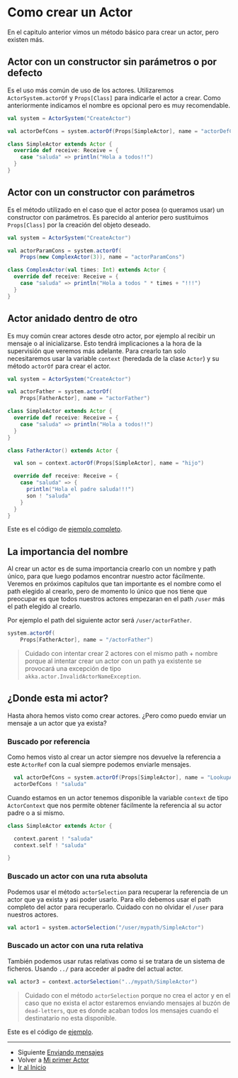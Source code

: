 # Como crear un Actor

En el capitulo anterior vimos un método básico para crear un actor, pero existen más.

## Actor con un constructor sin parámetros o por defecto

Es el uso más común de uso de los actores. Utilizaremos `ActorSystem.actorOf` y  `Props[Class]` para indicarle el actor a crear. Como anteriormente indicamos el nombre es opcional pero es muy recomendable.

```scala
val system = ActorSystem("CreateActor")

val actorDefCons = system.actorOf(Props[SimpleActor], name = "actorDefCons")

class SimpleActor extends Actor {
  override def receive: Receive = {
    case "saluda" => println("Hola a todos!!")
  }
}
```

## Actor con un constructor con parámetros

Es el método utilizado en el caso que el actor posea (o queramos usar) un constructor con parámetros. Es parecido al anterior pero sustituimos `Props[Class]` por la creación del objeto deseado.

```scala
val system = ActorSystem("CreateActor")

val actorParamCons = system.actorOf(
    Props(new ComplexActor(3)), name = "actorParamCons")

class ComplexActor(val times: Int) extends Actor {
  override def receive: Receive = {
    case "saluda" => println("Hola a todos " * times + "!!!")
  }
}
```

## Actor anidado dentro de otro

Es muy común crear actores desde otro actor, por ejemplo al recibir un mensaje o al inicializarse. Esto tendrá implicaciones a la hora de la supervisión que veremos más adelante. Para crearlo tan solo necesitaremos usar la variable `context` (heredada de la clase `Actor`) y su método `actorOf` para crear el actor.

```scala
val system = ActorSystem("CreateActor")

val actorFather = system.actorOf(
    Props[FatherActor], name = "actorFather")

class SimpleActor extends Actor {
  override def receive: Receive = {
    case "saluda" => println("Hola a todos!!")
  }
}

class FatherActor() extends Actor {

  val son = context.actorOf(Props[SimpleActor], name = "hijo")

  override def receive: Receive = {
    case "saluda" => {
      println("Hola el padre saluda!!!")
      son ! "saluda"
    }
  }
}
```

Este es el código de [ejemplo completo](../src/main/scala/com/rresino/akka4dummies/c04/CreateActor.scala).

## La importancia del nombre

Al crear un actor es de suma importancia crearlo con un nombre y path único, para que luego podamos encontrar nuestro actor fácilmente. Veremos en próximos capítulos que tan importante es el nombre como el path elegido al crearlo, pero de momento lo único que nos tiene que preocupar es que todos nuestros actores empezaran en el path `/user` más el path elegido al crearlo.

Por ejemplo el path del siguiente actor será `/user/actorFather`.

```scala
system.actorOf(
    Props[FatherActor], name = "/actorFather")
```

> Cuidado con intentar crear 2 actores con el mismo path + nombre porque al intentar crear un actor con un path ya existente se provocará una excepción de tipo `akka.actor.InvalidActorNameException`.

## ¿Donde esta mi actor?

Hasta ahora hemos visto como crear actores. ¿Pero como puedo enviar un mensaje a un actor que ya exista?

### Buscado por referencia

Como hemos visto al crear un actor siempre nos devuelve la referencia a este `ActorRef` con la cual siempre podemos enviarle mensajes.

```scala
  val actorDefCons = system.actorOf(Props[SimpleActor], name = "LookupActor")
  actorDefCons ! "saluda"
```

Cuando estamos en un actor tenemos disponible la variable `context` de tipo `ActorContext` que nos permite obtener fácilmente la referencia al su actor padre o a si mismo.

```scala
class SimpleActor extends Actor {

  context.parent ! "saluda"
  context.self ! "saluda"

}
```

### Buscado un actor con una ruta absoluta

Podemos usar el método `actorSelection` para recuperar la referencia de un actor que ya exista y asi poder usarlo. Para ello debemos usar el path completo del actor para recuperarlo. Cuidado con no olvidar el `/user` para nuestros actores.

```scala
val actor1 = system.actorSelection("/user/mypath/SimpleActor")
```

### Buscado un actor con una ruta relativa

También podemos usar rutas relativas como si se tratara de un sistema de ficheros. Usando `../` para acceder al padre del actual actor.

```scala
val actor3 = context.actorSelection("../mypath/SimpleActor")
```

> Cuidado con el método `actorSelection` porque no crea el actor y en el caso que no exista el actor estaremos enviando mensajes al buzón de `dead-letters`, que es donde acaban todos los mensajes cuando el destinatario no esta disponible.

Este es el código de [ejemplo](../src/main/scala/com/rresino/akka4dummies/c04/LookUpActor.scala).

---

- Siguiente [Enviando mensajes](./05_msgs.md)
- Volver a [Mi primer Actor](./03_my_first_actor.md)
- [Ir al Inicio](../README.md) 